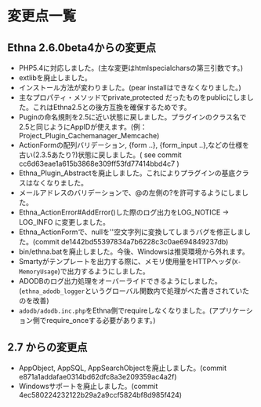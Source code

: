 # 変更点一覧

## Ethna 2.6.0beta4からの変更点

* PHP5.4に対応しました。(主な変更はhtmlspecialcharsの第三引数です。)
* extlibを廃止しました。
* インストール方法が変わりました。(pear installはできなくなりました。)
* 主なプロパティ・メソッドでprivate,protected だったものをpublicにしました。これはEthna2.5との後方互換を確保するためです。
* Puginの命名規則を2.5に近い状態に戻しました。プラグインのクラス名で2.5と同じようにAppIDが使えます。(例：Project_Plugin_Cachemanager_Memcache)
* ActionFormの配列バリデーション, {form ..}, {form_input ..},などの仕様を古い(2.3.5あたり?)状態に戻しました。( see commit cc6d63eae1a615b3868e309ff53fd77414bbd4c7 )
* Ethna_Plugin_Abstractを廃止しました。これによりプラグインの基底クラスはなくなりました。
* メールアドレスのバリデーションで、@の左側の?を許可するようにしました。
* Ethna_ActionError#AddError()した際のログ出力をLOG_NOTICE -> LOG_INFO に変更しました。
* Ethna_ActionFormで、nullを''空文字列に変換してしまうバグを修正しました。(commit de1442bd55397834a7b6228c3c0ae694849237db)
* bin/ethna.batを廃止しました。今後、Windowsは推奨環境から外れます。
* Smartyがテンプレートを出力する際に、メモリ使用量をHTTPヘッダ(`X-MemoryUsage`)で出力するようにしました。
* ADODBのログ出力処理をオーバーライドできるようにしました。(`ethna_adodb_logger`というグローバル関数内で処理がべた書きされていたのを改善)
* `adodb/adodb.inc.php`をEthna側でrequireしなくなりました。(アプリケーション側でrequire_onceする必要があります。)

## 2.7 からの変更点

* AppObject, AppSQL, AppSearchObjectを廃止しました。(commit e871a1addafae0314bd62dfc8a3e209359ac4a2f)
* Windowsサポートを廃止しました。(commit 4ec580224232122b29a2a9ccf5824bf8d985f424)
